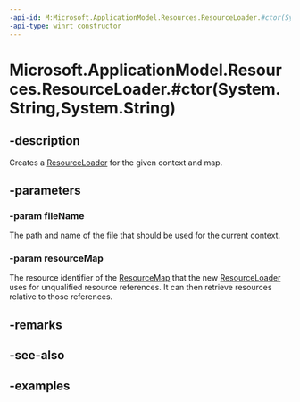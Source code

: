 ```yaml
---
-api-id: M:Microsoft.ApplicationModel.Resources.ResourceLoader.#ctor(System.String,System.String)
-api-type: winrt constructor
---
```


# Microsoft.ApplicationModel.Resources.ResourceLoader.#ctor(System.String,System.String)

<!--
public ResourceLoader (string fileName, string resourceMap);
-->


## -description

Creates a [ResourceLoader](resourceloader.md) for the given context and map.

## -parameters

### -param fileName

The path and name of the file that should be used for the current context.

### -param resourceMap

The resource identifier of the [ResourceMap](resourcemap.md) that the new [ResourceLoader](resourceloader.md) uses for unqualified resource references. It can then retrieve resources relative to those references.

## -remarks

## -see-also

## -examples


